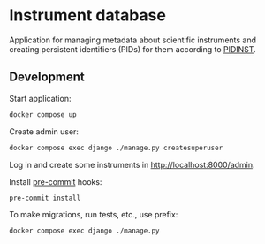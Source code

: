 # Instrument database

Application for managing metadata about scientific instruments and creating
persistent identifiers (PIDs) for them according to [PIDINST](https://github.com/rdawg-pidinst/schema).

## Development

Start application:

```sh
docker compose up
```

Create admin user:

```sh
docker compose exec django ./manage.py createsuperuser
```

Log in and create some instruments in <http://localhost:8000/admin>.

Install [pre-commit](https://pre-commit.com/) hooks:

```sh
pre-commit install
```

To make migrations, run tests, etc., use prefix:
```sh
docker compose exec django ./manage.py
```
